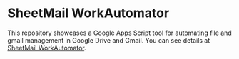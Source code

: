 # SheetMail WorkAutomator
This repository showcases a Google Apps Script tool for automating file and gmail management in Google Drive and Gmail. You can see details at [SheetMail WorkAutomator](https://tsato21.github.io/gas-tools/each-tool/sheet-mail-work-automator).